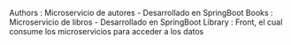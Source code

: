 Authors : Microservicio de autores - Desarrollado en SpringBoot
Books : Microservicio de libros - Desarrollado en SpringBoot
Library : Front, el cual consume los microservicios para acceder a los datos
